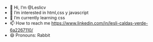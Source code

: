 - 👋 Hi, I’m @Leslicv
- 👀 I’m interested in html,css y javascript
- 🌱 I’m currently learning css
- 📫 How to reach me https://www.linkedin.com/in/lesli-caldas-verde-6a2267110/ 
- 😄 Pronouns: Rabbit
  

<!---
Leslicv/Leslicv is a ✨ special ✨ repository because its `README.md` (this file) appears on your GitHub profile.
You can click the Preview link to take a look at your changes.
--->
